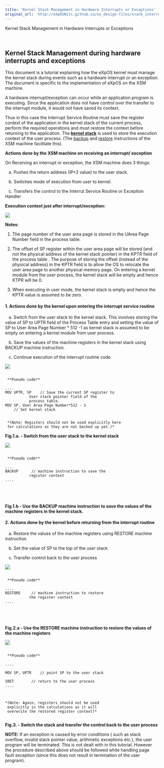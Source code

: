 ```yaml
---
title: 'Kernel Stack Management in Hardware Interrupts or Exceptions'
original_url: 'http://eXpOSNitc.github.io/os_design-files/stack_interrupt.html'
---
```








Kernel Stack Management in Hardware Interrupts or Exceptions


































 



























  
  
  
  


Kernel Stack Management during hardware interrupts and exceptions
-----------------------------------------------------------------


  
  


  

This document is a tutorial explaining how the eXpOS kernel must manage the kernel stack during events such as a hardware interrupt or an exception. The document is specific to the implementation of eXpOS on the XSM machine. 





A hardware interrupt/exception can occur while an application program is executing.
 Since the application does not have control over the transfer 
 to the interrupt module, it would not have saved its context. 


 
 Thus in this case the Interrupt Service Routine must save the register context of the application in the kernel stack of the current process, perform the required operations and must restore the context before returning to the application. 
 The  **[kernel stack](process_table.html#user_area)**  is used to store the execution context of the user process. 
 (The [backup](http://exposnitc.github.io/arch_spec-files/instruction_set.html#backup) and [restore](exposnitc.github.io/arch_spec-files/instruction_set.html#restore) instructions of the XSM machine facilitate this).


 **Actions done by the XSM machine on receiving an interrupt/ exception** 
  
   
 
 On Receiving an interrupt or exception, the XSM machine does 3 things: 
   

    a. Pushes the return address (IP+2 value) to the user stack. 


    b. Switches mode of execution from user to kernel. 

 
    c. Transfers the control to the Interrut Service Routine or Exception Handler 


  


**Execution context just after interrupt/exception:**

  

![](../img/Stack_Management/Kernel_interrupt1.png)

   
   

**Notes**: 
 
 1. The page number of the user area page is stored in the UArea Page Number field in the process table.




 2. The offset of SP register within the user area page will be stored (and not the physical address of the kernel stack pointer) in the KPTR field of the process table .
 The purpose of storing the offset (instead of the physical address) in the KPTR field is to allow 
 the OS to relocate the user area page to another physical memory page. On entering a kernel module from the 
 user process, the kernel stack will be empty and hence KTPR will be 0.
 



 3. When executing in user mode, the kernel stack is empty and hence the KPTR value is assumed to be zero. 
 


  
   

####  **1. Actions done by the kernel upon entering the interrupt service routine**




    a. Switch from the user stack to the kernel stack. This involves storing the value of SP to UPTR field of
 the Process Table entry and setting the value of SP to User Area Page Number * 512 -1 as kernel stack
 is assumed to be empty on entering a kernel module from user process.

 
    b. Save the values of the machine registers in the kernel stack using BACKUP machine instruction. 

 
    c. Continue execution of the interrupt routine code


  
  
  





![](../img/Stack_Management/Kernel_interrupt2.png)



```

 **Pseudo code**	

....
MOV UPTR, SP	// Save the current SP register to 
		   User stack pointer field of the 
		   process table.
MOV SP, User Area Page Number*512 - 1
	// Set kernel stack
		   

 *(Note: Registers should not be used explicitly here
 for calculations as they are not backed up yet.)*

```





  
**Fig.1.a. - Switch from the user stack to the kernel stack**





  
  
  





![](../img/Stack_Management/Kernel_interrupt3.png)



```

 **Pseudo code**

....
BACKUP		// machine instruction to save the 
		   register context
....


	
	
```





  
**Fig.1.b - Use the BACKUP machine instruction to save the values of the machine registers in the kernel stack.**





  

####  **2. Actions done by the kernel before returning from the interrupt routine**




    a. Restore the values of the machine registers using RESTORE machine instruction

 
    b. Set the value of SP to the top of the user stack 

 
    c. Transfer control back to the user process


  
  





![](../img/Stack_Management/Kernel_interrupt4.png)



```

 **Pseudo code**

....
RESTORE		// machine instruction to restore
 		   the register context
....


	
	
```





  
**Fig.2.a - Use the RESTORE machine instruction to restore the values of the machine registers**





  
  
  
  





![](../img/Stack_Management/Kernel_interrupt5.png)



```

 **Pseudo code**

....

MOV SP, UPTR	// point SP to the user stack

IRET		// return to the user process
....



*(Note: Again, registers should not be used 
 explicitly in the calculations as it will 
 overwrite the restored register context)*	
	
```





  
**Fig.3. - Switch the stack and transfer the control back to the user process**





  
  

 **NOTE:**  If an exception is caused by error conditions ( such as stack overflow, invalid stack pointer value, arithmetic exceptions etc.), the user program will be terminated. This is not dealt with in this tutorial. However the procedure described above should be followed while handling page fault exception (since this does not result in termination of the user program).


  
   











































